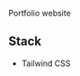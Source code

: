 Portfolio website

## Stack
- Tailwind CSS

<!-- ## Run Project
1. Run command `npm run dev`
2. Start Live Server -->